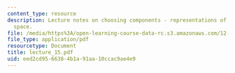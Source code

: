 ```yaml
---
content_type: resource
description: Lecture notes on choosing components - representations of composition
  space.
file: /media/https%3A/open-learning-course-data-rc.s3.amazonaws.com/12-480-thermodynamics-for-geoscientists-fall-2006/eed2cd9566384b1a91aa10ccac9ae4e9_lecture_15.pdf
file_type: application/pdf
resourcetype: Document
title: lecture_15.pdf
uid: eed2cd95-6638-4b1a-91aa-10ccac9ae4e9
---
```

